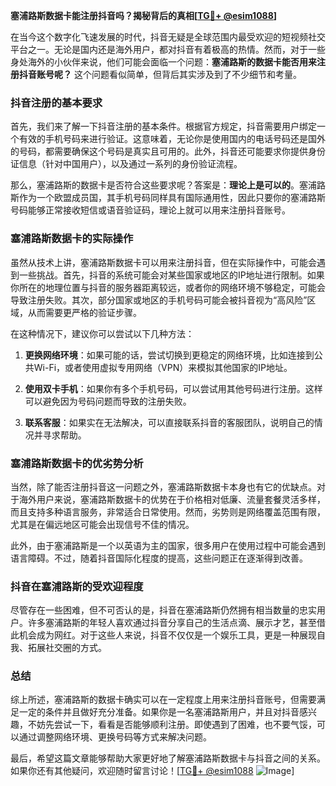 **塞浦路斯数据卡能注册抖音吗？揭秘背后的真相[[TG💪+ @esim1088](https://t.me/s/esim1088)]**

在当今这个数字化飞速发展的时代，抖音无疑是全球范围内最受欢迎的短视频社交平台之一。无论是国内还是海外用户，都对抖音有着极高的热情。然而，对于一些身处海外的小伙伴来说，他们可能会面临一个问题：**塞浦路斯的数据卡能否用来注册抖音账号呢？** 这个问题看似简单，但背后其实涉及到了不少细节和考量。

### 抖音注册的基本要求

首先，我们来了解一下抖音注册的基本条件。根据官方规定，抖音需要用户绑定一个有效的手机号码来进行验证。这意味着，无论你是使用国内的电话号码还是国外的号码，都需要确保这个号码是真实且可用的。此外，抖音还可能要求你提供身份证信息（针对中国用户），以及通过一系列的身份验证流程。

那么，塞浦路斯的数据卡是否符合这些要求呢？答案是：**理论上是可以的**。塞浦路斯作为一个欧盟成员国，其手机号码同样具有国际通用性，因此只要你的塞浦路斯号码能够正常接收短信或语音验证码，理论上就可以用来注册抖音账号。

### 塞浦路斯数据卡的实际操作

虽然从技术上讲，塞浦路斯数据卡可以用来注册抖音，但在实际操作中，可能会遇到一些挑战。首先，抖音的系统可能会对某些国家或地区的IP地址进行限制。如果你所在的地理位置与抖音的服务器距离较远，或者你的网络环境不够稳定，可能会导致注册失败。其次，部分国家或地区的手机号码可能会被抖音视为“高风险”区域，从而需要更严格的验证步骤。

在这种情况下，建议你可以尝试以下几种方法：

1. **更换网络环境**：如果可能的话，尝试切换到更稳定的网络环境，比如连接到公共Wi-Fi，或者使用虚拟专用网络（VPN）来模拟其他国家的IP地址。
   
2. **使用双卡手机**：如果你有多个手机号码，可以尝试用其他号码进行注册。这样可以避免因为号码问题而导致的注册失败。

3. **联系客服**：如果实在无法解决，可以直接联系抖音的客服团队，说明自己的情况并寻求帮助。

### 塞浦路斯数据卡的优劣势分析

当然，除了能否注册抖音这一问题之外，塞浦路斯数据卡本身也有它的优缺点。对于海外用户来说，塞浦路斯数据卡的优势在于价格相对低廉、流量套餐灵活多样，而且支持多种语言服务，非常适合日常使用。然而，劣势则是网络覆盖范围有限，尤其是在偏远地区可能会出现信号不佳的情况。

此外，由于塞浦路斯是一个以英语为主的国家，很多用户在使用过程中可能会遇到语言障碍。不过，随着抖音国际化程度的提高，这些问题正在逐渐得到改善。

### 抖音在塞浦路斯的受欢迎程度

尽管存在一些困难，但不可否认的是，抖音在塞浦路斯仍然拥有相当数量的忠实用户。许多塞浦路斯的年轻人喜欢通过抖音分享自己的生活点滴、展示才艺，甚至借此机会成为网红。对于这些人来说，抖音不仅仅是一个娱乐工具，更是一种展现自我、拓展社交圈的方式。

### 总结

综上所述，塞浦路斯的数据卡确实可以在一定程度上用来注册抖音账号，但需要满足一定的条件并且做好充分准备。如果你是一名塞浦路斯用户，并且对抖音感兴趣，不妨先尝试一下，看看是否能够顺利注册。即使遇到了困难，也不要气馁，可以通过调整网络环境、更换号码等方式来解决问题。

最后，希望这篇文章能够帮助大家更好地了解塞浦路斯数据卡与抖音之间的关系。如果你还有其他疑问，欢迎随时留言讨论！[[TG💪+ @esim1088](https://t.me/s/esim1088) ![Image](https://i.postimg.cc/4NQfJmqS/Snipaste-2025-05-13-00-14-12.png)]